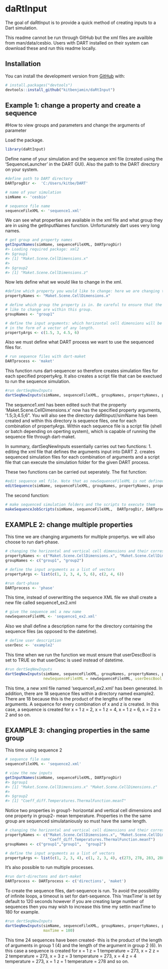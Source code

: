 
<!-- README.md is generated from README.Rmd. Please edit that file -->

# daRtInput

<!-- badges: start -->

<!-- badges: end -->

The goal of daRtInput is to provide a quick method of creating inputs to
a Dart simulation.

This readme cannot be run through GitHub but the xml files are availble
from man/data/cesbio. Users with DART installed on their system can
download these and run this readme locally.

## Installation

You can install the development version from
[GitHub](https://github.com/) with:

``` r
# install.packages("devtools")
devtools::install_github("kitbenjamin/daRtInput")
```

## Example 1: change a property and create a sequence

\#How to view groups and parameters and change the arguments of
parameter

Load the package.

``` r
library(daRtInput)
```

Define name of your simulation and the sequence xml file (created using
the ‘SequenceLauncher’ in the DART GUI). Also the path to the DART
directory on your system.

``` r
#define path to DART directory
DARTprogDir <-  'C:/Users/kitbe/DART'

# name of your simulation
simName <- 'cesbio'

# sequence file name
sequenceFileXML <- 'sequence1.xml'
```

We can see what properties are available in the xml file and what group
they are in using the getInputNames function. Unfortunately dart uses
very long names.

``` r
# get group and property names
getInputNames(simName, sequenceFileXML, DARTprogDir)
#> Loading required package: xml2
#> $group1
#> [1] "Maket.Scene.CellDimensions.x"
#> 
#> $group2
#> [1] "Maket.Scene.CellDimensions.z"
```

Now lets define what we would like to change in the
xml.

``` r
#define which property you would like to change: here we are changing the horizontal cell dimensions 
propertyNames <- "Maket.Scene.CellDimensions.x"

# define which group the property is in. Be careful to ensure that the properties you would 
# like to change are within this group.
groupNames <- "group1"

# define the input arguments: which horizontal cell dimensions will be input into the model? This should be 
# in the form of a vector of any length.
propertyArgs <- c(1.5, 3, 4.5, 6)
```

Also we must define what DART process we want to use the sequenced files
for.

``` r
# run sequence files with dart-maket
DARTprocess <- 'maket'
```

This function runs dart-sequencer so therefore creates simulation files
for each specified propertyArg. It also creates a script file that can
be exectued to run the sequence simulation.

``` r
#run dertSeqNewInputs
dartSeqNewInputs(simName, sequenceFileXML, groupNames, propertyNames, propertyArgs, DARTprogDir, DARTprocess)
```

The sequence1.xml has been edited such that the property
‘Maket.Scene.CellDimensions.x’ now has the specified property
arguments, ’1.5;3;4.5;6". You will also see the directory
daRtInput/<datettime>/simName has been created and within this directory
is sequence files, one for each combination of propertyArgs. Within each
sequence file is a script file (shell or batch depending on operting
system), which is capable of running the sequence file through
dart-maket.

In summary, dartSeqNewInputs essentially carries out two functions: 1.
editing the xml file that defines the arguments input into DART 2.
creates sequenced simulation files for each combination of arguments and
a script file that can execute the simulation folder for the given DART
process.

These two functions can be carried out seperately. The fist
function:

``` r
#edit sequence xml file. Note that as newSequenceFileXML is not defined, sequenceFileXML will be overwritten
editSequence(simName, sequenceFileXML, groupNames, propertyNames, propertyArgs, DARTprogDir)
```

The second function:

``` r
# make sequenced simulation folders and the scripts to execute them
makeSequenceJobScripts(simName, sequenceFileXML,  DARTprogDir, DARTprocess)
```

## EXAMPLE 2: change multiple properties

This time we are changing arguments for multiple propertys. we will also
choose to run
dart-phase.

``` r
# changing the horizontal and vertical cell dimensions and their corresponding groups
propertyNames <- c("Maket.Scene.CellDimensions.x", "Maket.Scene.CellDimensions.z")
groupNames <- c("group1", "group2")

# define the input arguments as a list of vectors
propertyArgs <- list(c(1, 2, 3, 4, 5, 6), c(2, 4, 6))

#run dart-phase
DARTprocess <- 'phase'
```

This time, instead of overwritting the sequence XML file we shall create
a new file called sequence1\_ex2.xml

``` r
# give the sequence xml a new name
newSequenceFileXML <- 'sequence1_ex2.xml'
```

Also we shall define a description name for the directory containing the
sequence files (as opposed to the datetime).

``` r
# define user description
userDesc <- 'example2'
```

This time when we run the function we must ensure that userDescBool is
set to TRUE so that userDesc is used instead of datetime.

``` r
#run dertSeqNewInputs
dartSeqNewInputs(simName, sequenceFileXML, groupNames, propertyNames, propertyArgs, DARTprogDir, DARTprocess,
                 newSequenceFileXML = newSequenceFileXML, userDescBool = TRUE, userDesc = userDesc)
```

This time, a new xml file named ‘sequence1\_ex2.xml’ has been generated.
In addition, there are 18 sequence files within a directory named
example2. There are 18 because this is the product of the lengths of the
new arguments. A sequence for every combination of x and z is created.
In this case, a sequence is created for x = 1 z = 2, x = 1 z = 4, x = 1
z = 6, x = 2 z = 2 and so on.

## EXAMPLE 3: changing properties in the same group

This time using sequence 2

``` r
# sequence file name
sequenceFileXML <- 'sequence2.xml'
```

``` r
# view the new inputs
getInputNames(simName, sequenceFileXML, DARTprogDir)
#> $group1
#> [1] "Maket.Scene.CellDimensions.x" "Maket.Scene.CellDimensions.z"
#> 
#> $group2
#> [1] "Coeff_diff.Temperatures.ThermalFunction.meanT"
```

Notice two properties in group1- horizontal and vertical cell dimensions
and one property in group2- mean temperature. Properties in the the same
group are sequenced simulataniously so must have the same
length.

``` r
# changing the horizontal and vertical cell dimensions and their corresponding groups
propertyNames <- c("Maket.Scene.CellDimensions.x", "Maket.Scene.CellDimensions.z",
                   "Coeff_diff.Temperatures.ThermalFunction.meanT")
groupNames <- c("group1","group1",  "group2")

# define the input arguments as a list of vectors
propertyArgs <- list(c(1, 2, 3, 4), c(1, 2, 3, 4), c(273, 278, 283, 288, 293, 298))
```

It’s also possible to run multiple processes.

``` r
#run dart-directons and dart-maket
DARTprocess <- DARTprocess <- c('directions', 'maket')
```

To create the sequence files, dart-sequence is run. To avoid the
possiblilty of infinite loops, a timeout is set for dart-sequence. This
‘maxTime’ is set by default to 120 seconds however if you are creating
large number of sequences then you may wish to increase this time my
settin maxTime to 180 for example.

``` r
#run dertSeqNewInputs
dartSeqNewInputs(simName, sequenceFileXML, groupNames, propertyNames, propertyArgs, DARTprogDir, DARTprocess,
                 maxTime = 180)
```

This time 24 sequences have been created- this is the product of the
length of arguments in group 1 (4) and the length of the argument in
group 2 (6). In this case a sequence is created for x = 1 z = 1
temperature = 273, x = 2 z = 2 temperature = 273, x = 3 z = 3
temperature = 273, x = 4 z = 4 temperature = 273, x = 1 z = 1
temperature = 278 and so on.
